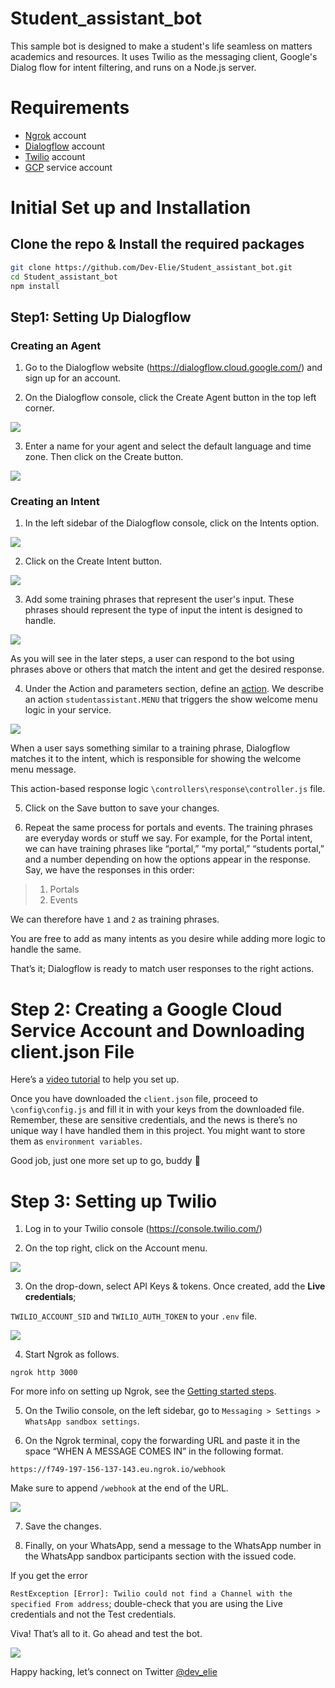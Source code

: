 # Student_assistant_bot
This sample bot is designed to make a student's life seamless on matters academics and resources. It uses Twilio as the messaging client, Google's Dialog flow for intent filtering, and runs on a Node.js server.


# Requirements
- [Ngrok](https://ngrok.com/) account
- [Dialogflow](https://dialogflow.cloud.google.com/) account
- [Twilio](https://www.twilio.com/) account
- [GCP](https://console.cloud.google.com/) service account
# Initial Set up and Installation
## Clone the repo & Install the required packages
```bash
git clone https://github.com/Dev-Elie/Student_assistant_bot.git
cd Student_assistant_bot
npm install
```

## Step1: Setting Up Dialogflow
### Creating an Agent

1. Go to the Dialogflow website (https://dialogflow.cloud.google.com/) and sign up for an account.

2. On the Dialogflow console, click the Create Agent button in the top left corner.

![](/assets/readme-media/create-agent.PNG)

3. Enter a name for your agent and select the default language and time zone. Then click on the Create button.

![](/assets/readme-media/save-agent.PNG)

### Creating an Intent

1. In the left sidebar of the Dialogflow console, click on the Intents option.

![](/assets/readme-media/create-intent.PNG)

2. Click on the Create Intent button.

![](/assets/readme-media/save-intent.PNG)

3. Add some training phrases that represent the user's input. These phrases should represent the type of input the intent is designed to handle.

![](/assets/readme-media/user-expressions.PNG)

As you will see in the later steps, a user can respond to the bot using phrases above or others that match the intent and get the desired response.

4. Under the Action and parameters section, define an [action](https://cloud.google.com/dialogflow/es/docs/intents-actions-parameters#actions). We describe an action `studentassistant.MENU` that triggers the show welcome menu logic in your service.

![](/assets/readme-media/action-based-response-hook.PNG)

When a user says something similar to a training phrase, Dialogflow matches it to the intent, which is responsible for showing the welcome menu message.

This action-based response logic `\controllers\response\controller.js` file.

5. Click on the Save button to save your changes.

6. Repeat the same process for portals and events. The training phrases are everyday words or stuff we say. For example, for the Portal intent, we can have training phrases like “portal,” “my portal,” “students portal,” and a number depending on how the options appear in the response. Say, we have the responses in this order:

> 1. Portals
> 2. Events


We can therefore have `1` and `2` as training phrases.

You are free to add as many intents as you desire while adding more logic to handle the same.

That’s it; Dialogflow is ready to match user responses to the right actions.
# Step 2: Creating a Google Cloud Service Account and Downloading client.json File

Here’s a [video tutorial](https://www.youtube.com/watch?v=gb0bytUGDnQ) to help you set up.

Once you have downloaded the `client.json` file, proceed to `\config\config.js` and fill it in with your keys from the downloaded file. Remember, these are sensitive credentials, and the news is there’s no unique way I have handled them in this project. You might want to store them as `environment variables`.

Good job, just one more set up to go, buddy 🙂
# Step 3: Setting up Twilio

1. Log in to your Twilio console (<https://console.twilio.com/>)

2. On the top right, click on the Account menu.

![](/assets/readme-media/Aspose.Words.9789cd7e-697b-4b5a-9414-7a82b2d5865d.007.png)

3. On the drop-down, select API Keys & tokens. Once created, add the **Live credentials**;

`TWILIO_ACCOUNT_SID` and `TWILIO_AUTH_TOKEN` to your `.env` file.

![](/assets/readme-media/Aspose.Words.9789cd7e-697b-4b5a-9414-7a82b2d5865d.008.png)


4. Start Ngrok as follows.

`ngrok http 3000`

For more info on setting up Ngrok, see the [Getting started steps](https://dashboard.ngrok.com/get-started/setup).

5. On the Twilio console, on the left sidebar, go to `Messaging > Settings > WhatsApp sandbox settings`.

6. On the Ngrok terminal, copy the forwarding URL and paste it in the space “WHEN A MESSAGE COMES IN” in the following format.

`https://f749-197-156-137-143.eu.ngrok.io/webhook`

Make sure to append `/webhook` at the end of the URL.

![](/assets/readme-media/Aspose.Words.9789cd7e-697b-4b5a-9414-7a82b2d5865d.009.png)

7. Save the changes.

8. Finally, on your WhatsApp, send a message to the WhatsApp number in the WhatsApp sandbox participants section with the issued code.

If you get the error 

`RestException [Error]: Twilio could not find a Channel with the specified From address`; double-check that you are using the Live credentials and not the Test credentials.

Viva! That’s all to it. Go ahead and test the bot. 

![](/assets/readme-media/Aspose.Words.9789cd7e-697b-4b5a-9414-7a82b2d5865d.010.jpeg)

Happy hacking, let’s connect on Twitter [@dev_elie](https://twitter.com/dev_elie)
